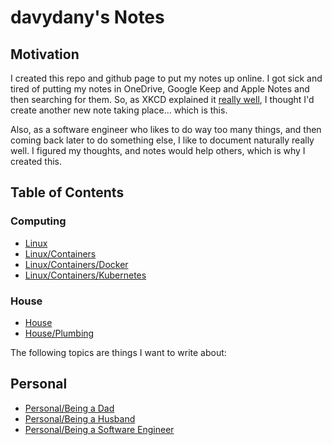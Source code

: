 # davydany's Notes 

## Motivation

I created this repo and github page to put my notes up online. I got sick and tired 
of putting my notes in OneDrive, Google Keep and Apple Notes and then searching for
them. So, as XKCD explained it <a href="https://xkcd.com/927/" target="_blank">really well</a>, 
I thought I'd create another new note taking place... which is this.

Also, as a software engineer who likes to do way too many things, and then coming back later to 
do something else, I like to document naturally really well. I figured my thoughts, and notes would
help others, which is why I created this.

## Table of Contents

### Computing
* [Linux](./linux/README.md)
* [Linux/Containers](./linux/containers/README.md)
* [Linux/Containers/Docker](./linux/containers/docker/README.md)
* [Linux/Containers/Kubernetes](./linux/containers/kubernetes/README.md)

### House
* [House](./house/README.md)
* [House/Plumbing](./house/plumbing/README.md)

The following topics are things I want to write about:

## Personal
* [Personal/Being a Dad](./personal/being-a-dad/README.md)
* [Personal/Being a Husband](./personal/being-a-husband/README.md)
* [Personal/Being a Software Engineer](./personal/being-a-software-engineer/README.md)

